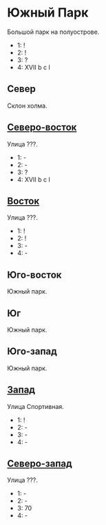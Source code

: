 # Южный Парк

Большой парк на полуострове.

* 1:    !
* 2:    !
* 3:    ?
* 4:    XVII    b   c   l

## Север

Склон холма.

## [Северо-восток](./520135.md)

Улица ???.

* 1:    -
* 2:    -
* 3:    ?
* 4:    XVII    b   c   l

## [Восток](./520140.md)

Улица ???.

* 1:    !
* 2:    !
* 3:    -
* 4:    -

## Юго-восток

Южный парк.

## Юг

Южный парк.

## Юго-запад

Южный парк.

## [Запад](./500140.md)

Улица Спортивная.

* 1:    !
* 2:    -
* 3:    -
* 4:    -

## [Северо-запад](./500130.md)

Улица ???.

* 1:    -
* 2:    -
* 3:    70
* 4:    -

